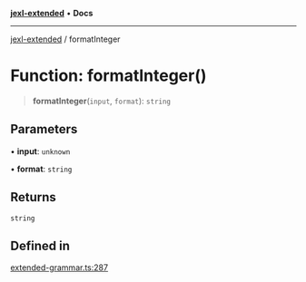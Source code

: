 [**jexl-extended**](../README.md) • **Docs**

***

[jexl-extended](../README.md) / formatInteger

# Function: formatInteger()

> **formatInteger**(`input`, `format`): `string`

## Parameters

• **input**: `unknown`

• **format**: `string`

## Returns

`string`

## Defined in

[extended-grammar.ts:287](https://github.com/nikoraes/jexl-extended/blob/0f5e836bd796a7ceb7bc07f325b2ca770e2551a1/src/extended-grammar.ts#L287)
